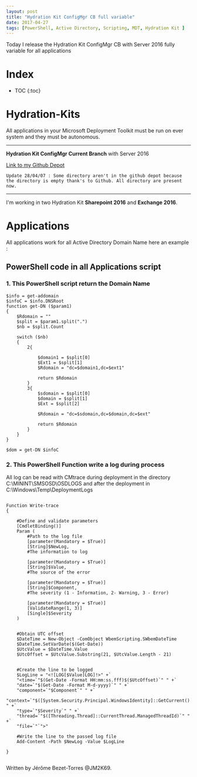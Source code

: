 ```yaml
---
layout: post
title: "Hydration Kit ConfigMgr CB full variable"
date: 2017-04-27
tags: [PowerShell, Active Directory, Scripting, MDT, Hydration Kit ]
---
```


Today I release the Hydration Kit ConfigMgr CB with Server 2016 fully variable for all applications



# Index

* TOC
{:toc}


# Hydration-Kits

All applications in your Microsoft Deployment Toolkit must be run on ever system and they must be autonomous.

------

**Hydration Kit ConfigMgr Current Branch** with Server 2016

 [Link to my Github Depot]( https://github.com/JM2K69/Hydrations-Kit/tree/master/HydrationCM)

``` 
Update 28/04/07 : Some directory aren't in the github depot because the directory is empty thank's to Github. All directory are present now.
```


------



I'm working in two Hydration Kit **Sharepoint 2016** and **Exchange 2016**.




# Applications



All applications work for all Active Directory Domain Name here an example :

## PowerShell code in all Applications script

### 1. This PowerShell script return the Domain Name 

``` posh
$info = get-addomain
$infoC = $info.DNSRoot
function get-DN ($param1)
{
	$Rdomain = ""
	$split = $param1.split(".")
	$nb = $split.Count
	
	switch ($nb)
	{
		2{
			
			$domain1 = $split[0]
			$Ext1 = $split[1]
			$Rdomain = "dc=$domain1,dc=$ext1"
			
			return $Rdomain
		}
		3{
			$sdomain = $split[0]
			$domain = $split[1]
			$Ext = $split[2]
			
			$Rdomain = "dc=$sdomain,dc=$domain,dc=$ext"
			
			return $Rdomain
		}
	}
}

$dom = get-DN $infoC
```



### 2. This PowerShell Function write a log during process 

All log can be read with CMtrace during deployment in the directory C:\MININT\SMSOSD\OSDLOGS and after the deployment in C:\Windows\Temp\DeploymentLogs

```posh

Function Write-trace
{
	
	#Define and validate parameters
	[CmdletBinding()]
	Param (
		#Path to the log file
		[parameter(Mandatory = $True)]
		[String]$NewLog,
		#The information to log

		[parameter(Mandatory = $True)]
		[String]$Value,
		#The source of the error

		[parameter(Mandatory = $True)]
		[String]$Component,
		#The severity (1 - Information, 2- Warning, 3 - Error)

		[parameter(Mandatory = $True)]
		[ValidateRange(1, 3)]
		[Single]$Severity
	)
	
	
	#Obtain UTC offset
	$DateTime = New-Object -ComObject WbemScripting.SWbemDateTime
	$DateTime.SetVarDate($(Get-Date))
	$UtcValue = $DateTime.Value
	$UtcOffset = $UtcValue.Substring(21, $UtcValue.Length - 21)
	
	
	#Create the line to be logged
	$LogLine = "<![LOG[$Value]LOG]!>" +`
	"<time=`"$(Get-Date -Format HH:mm:ss.fff)$($UtcOffset)`" " +`
	"date=`"$(Get-Date -Format M-d-yyyy)`" " +`
	"component=`"$Component`" " +`
	"context=`"$([System.Security.Principal.WindowsIdentity]::GetCurrent().Name)`" " +`
	"type=`"$Severity`" " +`
	"thread=`"$([Threading.Thread]::CurrentThread.ManagedThreadId)`" " +`
	"file=`"`">"
	
	#Write the line to the passed log file
	Add-Content -Path $NewLog -Value $LogLine
	
}


```

Written by Jérôme Bezet-Torres @JM2K69.
